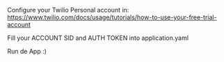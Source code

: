 Configure your Twilio Personal account in: https://www.twilio.com/docs/usage/tutorials/how-to-use-your-free-trial-account

Fill your ACCOUNT SID and AUTH TOKEN into application.yaml

Run de App :)
